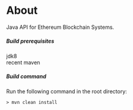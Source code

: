 # About
Java API for Ethereum Blockchain Systems.

##### Build prerequisites
jdk8  
recent maven

##### Build command
Run the following command in the root directory:
```
> mvn clean install
```
